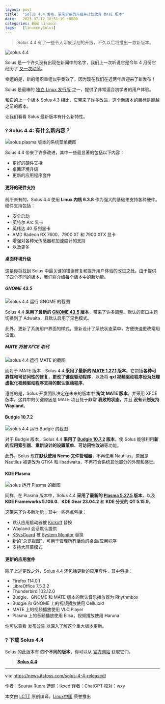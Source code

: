 ```yaml
---
layout: post
title:	"Solus 4.4 发布，带来实用的升级并计划放弃 MATE 版本"
date:	2023-07-12 18:51:19 +0800 
categories:	新闻 linuxcn 
tags:	[linuxcn,Solus]
---
```




> 
> Solus 4.4 有了一些令人印象深刻的升级，不久以后将推出一款新版本。
> 
> 
> 


![solus 4.4](/Asserts/Images/album/202307/12/185119wl3xe8f8khn4lg4g.jpg)


Solus 是一个许久没有出现在新闻中的名字，我们上一次听说它是今年 4 月份它经历了 [又一次动荡](https://news.itsfoss.com/solus-revival/)。


幸运的是，新的组织重组似乎奏效了，因为现在我们在近两年后迎来了新发布！


Solus 是最棒的 [独立 Linux 发行版](https://itsfoss.com/independent-linux-distros/) 之一，提供了非常适合初学者的用户体验。


和它的上一个版本 Solus 4.3 相比，它带来了许多改进，这个新版本的目标是超越之前的版本。


让我们看看 Solus 最新版本有什么新特性。


### ? Solus 4.4: 有什么新内容？


![solus plasma 版本的系统菜单截图](/Asserts/Images/album/202307/12/185120o5hh200kbnbyyd5y.jpg)


Solus 4.4 带来了许多改进，其中一些最显著的包括以下内容：


* 更好的硬件支持
* 桌面环境升级
* 更新的应用程序套件


#### 更好的硬件支持


前所未有的，Solus 4.4 使用 **Linux 内核 6.3.8** 作为强大的基础来支持各种硬件。硬件支持包括：


* 安全启动
* 英特尔 Arc 显卡
* 英伟达 40 系列显卡
* AMD Radeon RX 7600、7900 XT 和 7900 XTX 显卡
* 增强对各种光传感器和加速度计的支持
* 以及更多


#### 桌面环境升级


这是你将找到 Solus 中最关键的错误修复和提升用户体验的改进之处。由于提供了四个不同的版本，我们将介绍每个版本中的新功能。


##### GNOME 43.5


![solus 4.4 运行 GNOME 的截图](/Asserts/Images/album/202307/12/185120ft3azh4etihhdrrt.jpg)


Solus 4.4 **采用了最新的 [GNOME 43.5](https://gitlab.gnome.org/GNOME/gnome-software/-/releases/43.5) 版本**，带来了许多调整。默认的窗口主题切换到了 Adwaita，且默认启用了深色模式。


此外，更新了系统用户界面的样式，重新设计了系统状态菜单，方便快速更改常用设置。


##### MATE 将被 XFCE 取代


![solus 4.4 运行 MATE 的截图](/Asserts/Images/album/202307/12/185121u4c3ylf3teoua7c0.jpg)


而对于 MATE 版本，Solus 4.4 **采用了最新的 [MATE 1.27.1](https://github.com/mate-desktop/mate-desktop/releases/tag/v1.27.1) 版本**。它包括**各种可靠性和可访问性的修复**，**更改了键盘驱动程序**，以及将 **qxl 视频驱动程序设为处理虚拟化视频驱动程序支持的默认驱动程序**。


遗憾的是，Solus 开发团队决定在未来的版本中 **淘汰 MATE 版本**，并采用 XFCE 版本。这其中的关键原因是 MATE 项目处于非常 **衰败的状态**，并且 **没有计划支持 Wayland**。


#### Budgie 10.7.2


![solus 4.4 运行 Budgie 的截图](/Asserts/Images/album/202307/12/185121uplolwqlbibo6lio.jpg)


对于 Budgie 版本，Solus 4.4 **采用了 [Budgie 10.7.2](https://blog.buddiesofbudgie.org/budgie-10-7-2/) 版本**，使 Solus 能够利用**新的应用索引器**、**重新设计的设置菜单**、**可访问性改进**等功能。


此外，Solus 现在**默认使用 Nemo 文件管理器**，不再使用 Nautilus。原因是 Nautilus 被更改为 GTK4 和 libadwaita，不再符合系统其他部分的外观和感觉。


#### KDE Plasma


![solus 运行 Plasma 的截图](/Asserts/Images/album/202307/12/185121w85o1whtk102j9dk.jpg)


同样，在 Plasma 版本中，Solus 4.4 **采用了最新的 [Plasma 5.27.5](https://kde.org/announcements/plasma/5/5.27.5/) 版本**，以及 **KDE Frameworks 5.106.0**、**KDE Gear 23.04.2** 和 **KDE 分支的 QT 5.15.9**。


这带来了许多新功能；其中一些亮点包括：


* 默认应用启动器被 [Kickoff](https://userbase.kde.org/Plasma/Kickoff) 替换
* Wayland 会话默认提供
* [KSysGuard](https://apps.kde.org/ksysguard/) 被 [System Monitor](https://apps.kde.org/plasma-systemmonitor/) 替换
* 新的“总览视图”，可用于管理所有活动的桌面/应用程序
* 支持大屏幕模式


#### 更新的应用套件


除了上述更改之外，Solus 4.4 还包括更新的应用套件，其中包括：


* Firefox 114.0.1
* LibreOffice 7.5.3.2
* Thunderbird 102.12.0
* Budgie、GNOME 和 MATE 版本的默认音乐播放器为 Rhythmbox
* Budgie 和 GNOME 上的视频播放使用 Celluloid
* MATE 上的视频播放使用 VLC Player
* Plasma 上的音频播放使用 Elisa，视频播放使用 Haruna


你可以查看 [发布公告](https://getsol.us/2023/07/08/solus-4-4-released/) 以深入了解这个重大版本更新。


### ? 下载 Solus 4.4


Solus 的此版本有 **四个不同的版本**，你可以从 [官方网站](https://getsol.us/download/) 获取它们。



> 
> **[Solus 4.4](https://getsol.us/download/)**
> 
> 
> 




---


via: <https://news.itsfoss.com/solus-4-4-released/>


作者：[Sourav Rudra](https://news.itsfoss.com/author/sourav/) 选题：[lkxed](https://github.com/lkxed/) 译者：ChatGPT 校对：[wxy](https://github.com/wxy)


本文由 [LCTT](https://github.com/LCTT/TranslateProject) 原创编译，[Linux中国](https://linux.cn/) 荣誉推出
